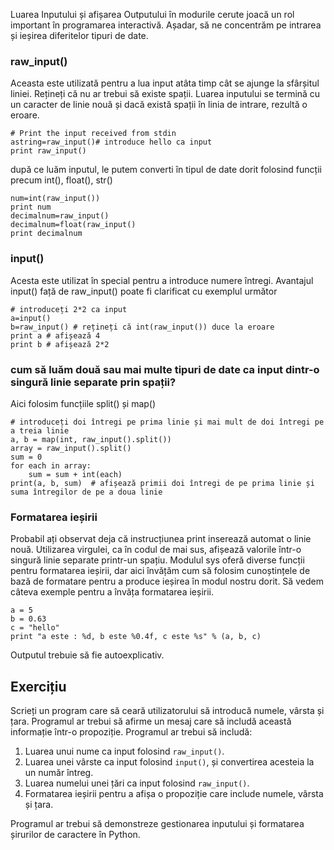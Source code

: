 Luarea Inputului și afișarea Outputului în modurile cerute joacă un rol important în programarea interactivă. Așadar, să ne concentrăm pe intrarea și ieșirea diferitelor tipuri de date.

### raw_input()
Aceasta este utilizată pentru a lua input atâta timp cât se ajunge la sfârșitul liniei. Rețineți că nu ar trebui să existe spații. Luarea inputului se termină cu un caracter de linie nouă și dacă există spații în linia de intrare, rezultă o eroare.

    # Print the input received from stdin
    astring=raw_input()# introduce hello ca input
    print raw_input()

după ce luăm inputul, le putem converti în tipul de date dorit folosind funcții precum int(), float(), str()

    num=int(raw_input())
    print num
    decimalnum=raw_input()
    decimalnum=float(raw_input()
    print decimalnum

### input()
Acesta este utilizat în special pentru a introduce numere întregi. Avantajul input() față de raw_input() poate fi clarificat cu exemplul următor

    # introduceți 2*2 ca input
    a=input()
    b=raw_input() # rețineți că int(raw_input()) duce la eroare
    print a # afișează 4
    print b # afișează 2*2

### cum să luăm două sau mai multe tipuri de date ca input dintr-o singură linie separate prin spații?
Aici folosim funcțiile split() și map()

    # introduceți doi întregi pe prima linie și mai mult de doi întregi pe a treia linie
    a, b = map(int, raw_input().split())
    array = raw_input().split()
    sum = 0
    for each in array:
        sum = sum + int(each)
    print(a, b, sum)  # afișează primii doi întregi de pe prima linie și suma întregilor de pe a doua linie

### Formatarea ieșirii
Probabil ați observat deja că instrucțiunea print inserează automat o linie nouă. Utilizarea virgulei, ca în codul de mai sus, afișează valorile într-o singură linie separate printr-un spațiu. Modulul sys oferă diverse funcții pentru formatarea ieșirii, dar aici învățăm cum să folosim cunoștințele de bază de formatare pentru a produce ieșirea în modul nostru dorit. Să vedem câteva exemple pentru a învăța formatarea ieșirii.

    a = 5
    b = 0.63
    c = "hello"
    print "a este : %d, b este %0.4f, c este %s" % (a, b, c)

Outputul trebuie să fie autoexplicativ.

Exercițiu
--------

Scrieți un program care să ceară utilizatorului să introducă numele, vârsta și țara. Programul ar trebui să afirme un mesaj care să includă această informație într-o propoziție. Programul ar trebui să includă:

1. Luarea unui nume ca input folosind `raw_input()`.
2. Luarea unei vârste ca input folosind `input()`, și convertirea acesteia la un număr întreg.
3. Luarea numelui unei țări ca input folosind `raw_input()`.
4. Formatarea ieșirii pentru a afișa o propoziție care include numele, vârsta și țara.

Programul ar trebui să demonstreze gestionarea inputului și formatarea șirurilor de caractere în Python.